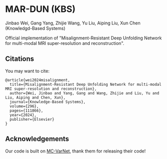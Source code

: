 # MAR-DUN (KBS)
Jinbao Wei, Gang Yang, Zhijie Wang, Yu Liu, Aiping Liu, Xun Chen (Knowledgd-Based Systems)

Official implementation of "Misalignment-Resistant Deep Unfolding Network for multi-modal MRI super-resolution and reconstruction".

## Citations

You may want to cite:
```
@article{wei2024misalignment,
  title={Misalignment-Resistant Deep Unfolding Network for multi-modal MRI super-resolution and reconstruction},
  author={Wei, Jinbao and Yang, Gang and Wang, Zhijie and Liu, Yu and Liu, Aiping and Chen, Xun},
  journal={Knowledge-Based Systems},
  volume={296},
  pages={111866},
  year={2024},
  publisher={Elsevier}
}
```



## Acknowledgements
Our code is built on  [MC-VarNet](https://github.com/lpcccc-cv/MC-VarNet), thank them for releasing their code!
